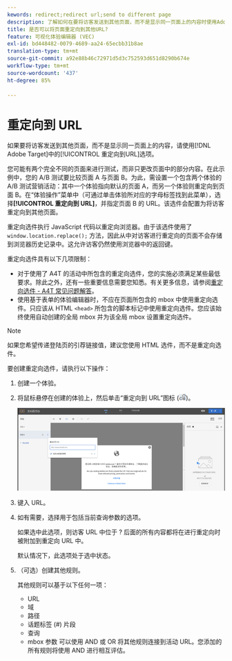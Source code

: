 ```yaml
---
kewords: redirect;redirect url;send to different page
description: 了解如何在要将访客发送到其他页面，而不是显示同一页面上的内容时使用Adobe [!DNL Target] 中的“重定向到URL”选项。
title: 是否可以将页面重定向到其他URL?
feature: 可视化体验编辑器 (VEC)
exl-id: bd448482-0079-4689-aa24-65ecbb31b8ae
translation-type: tm+mt
source-git-commit: a92e88b46c72971d5d3c752593d651d8290b674e
workflow-type: tm+mt
source-wordcount: '437'
ht-degree: 85%

---
```


# 重定向到 URL

如果要将访客发送到其他页面，而不是显示同一页面上的内容，请使用[!DNL Adobe Target]中的[!UICONTROL 重定向到URL]选项。

您可能有两个完全不同的页面来进行测试，而非只更改页面中的部分内容。在此示例中，您的 A/B 测试要比较页面 A 与页面 B。为此，需设置一个包含两个体验的 A/B 测试营销活动：其中一个体验指向默认的页面 A，而另一个体验则重定向到页面 B。在“体验操作”菜单中（可通过单击体验所对应的字母标签找到此菜单），选择&#x200B;**[!UICONTROL 重定向到 URL]**，并指定页面 B 的 URL。该选件会配置为将访客重定向到其他页面。

重定向选件执行 JavaScript 代码以重定向浏览器。由于该选件使用了 `window.location.replace();` 方法，因此从中对访客进行重定向的页面不会存储到浏览器历史记录中。这允许访客仍然使用浏览器中的返回键。

重定向选件具有以下几项限制：

* 对于使用了 A4T 的活动中所包含的重定向选件，您的实施必须满足某些最低要求。除此之外，还有一些重要信息需要您知悉。有关更多信息，请参阅[重定向选件 - A4T 常见问题解答](/help/c-integrating-target-with-mac/a4t/r-a4t-faq/a4t-faq-redirect-offers.md#concept_21BF213F10E1414A9DCD4A98AF207905)。
* 使用基于表单的体验编辑器时，不应在页面所包含的 mbox 中使用重定向选件。只应该从 HTML `<head>` 所包含的脚本标记中使用重定向选件。您应该始终使用自动创建的全局 mbox 并为该全局 mbox 设置重定向选件。

>[!NOTE]
>
>如果您希望传递登陆页的引荐链接值，建议您使用 HTML 选件，而不是重定向选件。

要创建重定向选件，请执行以下操作：

1. 创建一个体验。
1. 将鼠标悬停在创建的体验上，然后单击“重定向到 URL”图标 (![](assets/icon_redirect_url.png))。

   ![](assets/exp_actions.png)

1. 键入 URL。
1. 如有需要，选择用于包括当前查询参数的选项。

   如果选中此选项，则访客 URL 中位于 ? 后面的所有内容都将在进行重定向时被附加到重定向 URL 中。

   默认情况下，此选项处于选中状态。
1. （可选）创建其他规则。

   其他规则可以基于以下任何一项：

   * URL
   * 域
   * 路径
   * 话题标签 (#) 片段
   * 查询
   * mbox 参数
   可以使用 AND 或 OR 将其他规则连接到活动 URL。您添加的所有规则将使用 AND 进行相互评估。
